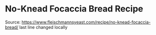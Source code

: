 # No-Knead Focaccia Bread Recipe
Source: https://www.fleischmannsyeast.com/recipe/no-knead-focaccia-bread/ last line changed locally
